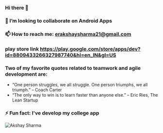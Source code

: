 ### Hi there 👋

<!--
**Narutoboy/Narutoboy** is a ✨ _special_ ✨ repository because its `README.md` (this file) appears on your GitHub profile.

Here are some ideas to get you started:


- 👯 I’m looking to collaborate on Android Apps
- 📫 How to reach me: erakshaysharma21@gmail.com
- ⚡ Fun fact: I've develop my college app 
-->



### 👯 I’m looking to collaborate on Android Apps
### 📫 How to reach me: erakshaysharma21@gmail.com
###  play store link https://play.google.com/store/apps/dev?id=8809433266327987740&hl=en_IN&gl=US
### Two of my favorite quotes related to teamwork and agile development are:
- “One person struggles, we all struggle. One person triumphs, we all triumph.” – Coach Carter
- “The only way to win is to learn faster than anyone else.” – Eric Ries, The Lean Startup
### ⚡ Fun fact: I've develop my college app 

<p><img align="center" src="https://github-readme-streak-stats.herokuapp.com/?user=Narutoboy&" alt="Akshay Sharma " /></p>
